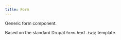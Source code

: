 ```yaml
---
title: Form
---
```

Generic form component.

Based on the standard Drupal `form.html.twig` template.
